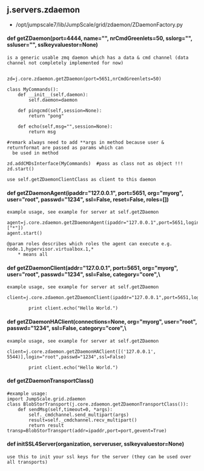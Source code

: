 ## j.servers.zdaemon

- /opt/jumpscale7/lib/JumpScale/grid/zdaemon/ZDaemonFactory.py

#### def getZDaemon(port=4444, name="", nrCmdGreenlets=50, sslorg="", ssluser="", sslkeyvaluestor=None) 

    is a generic usable zmq daemon which has a data & cmd channel (data channel not completely implemented for now)
    
    
    zd=j.core.zdaemon.getZDaemon(port=5651,nrCmdGreenlets=50)
    
    class MyCommands():
        def __init__(self,daemon):
            self.daemon=daemon
    
        def pingcmd(self,session=None):
            return "pong"
    
        def echo(self,msg="",session=None):
            return msg
    
    #remark always need to add **args in method because user & returnformat are passed as params which can 
      be used in method
    
    zd.addCMDsInterface(MyCommands)  #pass as class not as object !!!
    zd.start()
    
    use self.getZDaemonClientClass as client to this daemon

#### def getZDaemonAgent(ipaddr="127.0.0.1", port=5651, org="myorg", user="root", passwd="1234", ssl=False, reset=False, roles=[]) 

    example usage, see example for server at self.getZDaemon
    
    agent=j.core.zdaemon.getZDaemonAgent(ipaddr="127.0.0.1",port=5651,login="root",passwd="1234",ssl=False,roles=["*"])
    agent.start()
    
    @param roles describes which roles the agent can execute e.g. node.1,hypervisor.virtualbox.1,*
        * means all

#### def getZDaemonClient(addr="127.0.0.1", port=5651, org="myorg", user="root", passwd="1234", ssl=False, category="core",\ 

    example usage, see example for server at self.getZDaemon
    
    client=j.core.zdaemon.getZDaemonClient(ipaddr="127.0.0.1",port=5651,login="root",passwd="1234",ssl=False)
    
            print client.echo("Hello World.")

#### def getZDaemonHAClient(connections=None, org="myorg", user="root", passwd="1234", ssl=False, category="core",\ 

    example usage, see example for server at self.getZDaemon
    
    client=j.core.zdaemon.getZDaemonHAClient([('127.0.0.1', 5544)],login="root",passwd="1234",ssl=False)
    
            print client.echo("Hello World.")

#### def getZDaemonTransportClass() 

    #example usage:
    import JumpScale.grid.zdaemon
    class BlobStorTransport(j.core.zdaemon.getZDaemonTransportClass()):
        def sendMsg(self,timeout=0, *args):
            self._cmdchannel.send_multipart(args)
            result=self._cmdchannel.recv_multipart()
            return result
    transp=BlobStorTransport(addr=ipaddr,port=port,gevent=True)

#### def initSSL4Server(organization, serveruser, sslkeyvaluestor=None) 

    use this to init your ssl keys for the server (they can be used over all transports)

